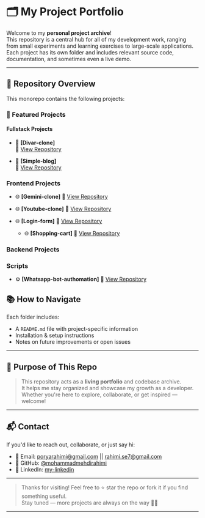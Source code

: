 # 🗂️ My Project Portfolio

Welcome to my **personal project archive**!  
This repository is a central hub for all of my development work, ranging from small experiments and learning exercises to large-scale applications. Each project has its own folder and includes relevant source code, documentation, and sometimes even a live demo.

---

## 📌 Repository Overview

This monorepo contains the following projects:

### 🚀 Featured Projects

#### Fullstack Projects

- 📱 **[Divar-clone]**  
  🔗 [View Repository](https://github.com/MohammadMehdiRahimi/divar.github.io)

- 🧠 **[Simple-blog]**  
  🔗 [View Repository](https://github.com/MohammadMehdiRahimi/simpleBolg.git)

### Frontend Projects

- 🌐 **[Gemini-clone]**
  🔗 [View Repository](https://github.com/MohammadMehdiRahimi/gemini_clone.git)

- 🌐 **[Youtube-clone]**
  🔗 [View Repository](https://github.com/MohammadMehdiRahimi/youtubeClone.git)

- 🌐 **[Login-form]**
  🔗 [View Repository](https://github.com/MohammadMehdiRahimi/imgloginform)

  - 🌐 **[Shopping-cart]**
    🔗 [View Repository](https://github.com/MohammadMehdiRahimi/shopping)

### Backend Projects

### Scripts

- ⚙️ **[Whatsapp-bot-authomation]**
  🔗 [View Repository](https://github.com/yourusername/whatsapp-bot.git)

## 📚 How to Navigate

Each folder includes:

- A `README.md` file with project-specific information
- Installation & setup instructions
- Notes on future improvements or open issues

---

## 🧭 Purpose of This Repo

> This repository acts as a **living portfolio** and codebase archive.  
> It helps me stay organized and showcase my growth as a developer.  
> Whether you're here to explore, collaborate, or get inspired — welcome!

---

## 📬 Contact

If you'd like to reach out, collaborate, or just say hi:

- 📧 Email: poryarahimi@gmail.com || rahimi.se7@gmail.com
- 🐙 GitHub: [@mohammadmehdirahimi](https://github.com/mohammadmehdirahimi)
- 💼 LinkedIn: [my-linkedin](https://linkedin.com/in/mohammad-mehdi-rahimi-5b42652a4)

---

> Thanks for visiting! Feel free to ⭐ star the repo or fork it if you find something useful.  
> Stay tuned — more projects are always on the way 🚧🚀

---
